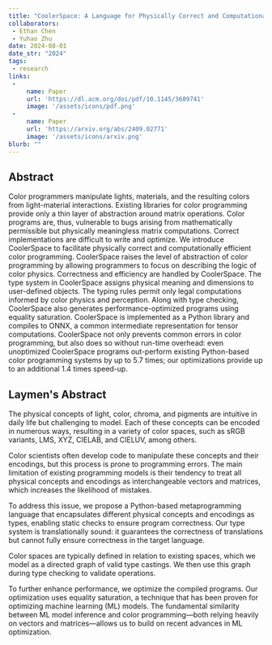 ```yaml
---
title: "CoolerSpace: A Language for Physically Correct and Computationally Efficient Color Programming"
collaborators: 
 - Ethan Chen
 - Yuhao Zhu
date: 2024-08-01
date_str: "2024"
tags:
 - research
links:
 -
     name: Paper
     url: 'https://dl.acm.org/doi/pdf/10.1145/3689741'
     image: '/assets/icons/pdf.png'
 -
     name: Paper
     url: 'https://arxiv.org/abs/2409.02771'
     image: '/assets/icons/arxiv.png'
blurb: ""
---
```


## Abstract

Color programmers manipulate lights, materials, and the resulting colors from light-material interactions. Existing libraries for color programming provide only a thin layer of abstraction around matrix operations. Color programs are, thus, vulnerable to bugs arising from mathematically permissible but physically meaningless matrix computations. Correct implementations are difficult to write and optimize. We introduce CoolerSpace to facilitate physically correct and computationally efficient color programming. CoolerSpace raises the level of abstraction of color programming by allowing programmers to focus on describing the logic of color physics. Correctness and efficiency are handled by CoolerSpace. The type system in CoolerSpace assigns physical meaning and dimensions to user-defined objects. The typing rules permit only legal computations informed by color physics and perception. Along with type checking, CoolerSpace also generates performance-optimized programs using equality saturation. CoolerSpace is implemented as a Python library and compiles to ONNX, a common intermediate representation for tensor computations. CoolerSpace not only prevents common errors in color programming, but also does so without run-time overhead: even unoptimized CoolerSpace programs out-perform existing Python-based color programming systems by up to 5.7 times; our optimizations provide up to an additional 1.4 times speed-up.

## Laymen's Abstract

The physical concepts of light, color, chroma, and pigments are intuitive in daily life but challenging to model. Each of these concepts can be encoded in numerous ways, resulting in a variety of color spaces, such as sRGB variants, LMS, XYZ, CIELAB, and CIELUV, among others.

Color scientists often develop code to manipulate these concepts and their encodings, but this process is prone to programming errors. The main limitation of existing programming models is their tendency to treat all physical concepts and encodings as interchangeable vectors and matrices, which increases the likelihood of mistakes.

To address this issue, we propose a Python-based metaprogramming language that encapsulates different physical concepts and encodings as types, enabling static checks to ensure program correctness. Our type system is translationally sound: it guarantees the correctness of translations but cannot fully ensure correctness in the target language.

Color spaces are typically defined in relation to existing spaces, which we model as a directed graph of valid type castings. We then use this graph during type checking to validate operations.

To further enhance performance, we optimize the compiled programs. Our optimization uses equality saturation, a technique that has been proven for optimizing machine learning (ML) models. The fundamental similarity between ML model inference and color programming—both relying heavily on vectors and matrices—allows us to build on recent advances in ML optimization.